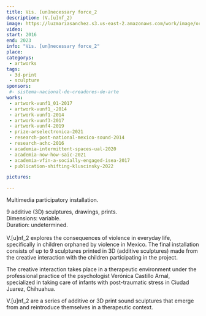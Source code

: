 ```yaml
---
title: Vis. [un]necessary force_2
description: (V.[u]nf_2)
image: https://luzmariasanchez.s3.us-east-2.amazonaws.com/work/image/original/1 YO soy baliente photo 3d printing.jpg
video: 
start: 2016
end: 2023
info: "Vis. [un]necessary force_2"
place: 
categorys:
 - artworks
tags:
 - 3d-print
 - sculpture
sponsors:
 #- sistema-nacional-de-creadores-de-arte
works:
 - artwork-vunf1_01-2017
 - artwork-vunf1_-2014
 - artwork-vunf1-2014
 - artwork-vunf3-2017
 - artwork-vunf4-2019
 - prize-arselectronica-2021
 - research-post-national-mexico-sound-2014
 - research-achc-2016
 - academia-intermittent-spaces-ual-2020
 - academia-now-how-saic-2021
 - academia-vfin-a-socially-engaged-isea-2017
 - publication-shifting-kluscinsky-2022

pictures:

---
```

Multimedia participatory installation.

9 additive (3D) sculptures, drawings, prints.\
Dimensions: variable.\
Duration: undetermined.\
\
V.[u]nf_2 explores the consequences of violence in everyday life, specifically in children orphaned by violence in Mexico. The final installation consists of up to 9 sculptures printed in 3D (additive sculptures) made from the creative interaction with the children participating in the project.

The creative interaction takes place in a therapeutic environment under the professional practice of the psychologist Verónica Castillo Arnal, specialized in taking care of infants with post-traumatic stress in Ciudad Juarez, Chihuahua.

V.[u]nf_2 are a series of additive or 3D print sound sculptures that emerge from and reintroduce themselves in a therapeutic context.